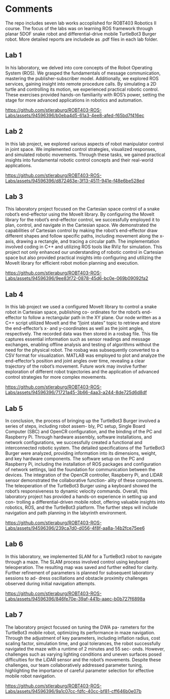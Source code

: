 # Comments 
The repo includes seven lab works accoplished for ROBT403 Robotics II course. The focus of the labs was on learning ROS framework through planar 5DOF snake robot and differential-drive mobile TurtleBot3 Burger robot.
More detailed reports are includede as .pdf files in each lab folder. 

## Lab 1
In his laboratory, we delved into core concepts of the Robot Operating System (ROS). We grasped the fundamentals of message communication, mastering the publisher-subscriber model. Additionally, we explored ROS services, 
gaining insight into remote procedure calls. By simulating a 2D turtle and controlling its motion, we experienced practical robotic control. These exercises provided hands-on familiarity with ROS’s power, 
setting the stage for more advanced applications in robotics and automation.

https://github.com/stleraburg/ROBT403-ROS-Labs/assets/94596396/b0eba4d5-61a3-4ee8-afed-f65bd7f416ec


## Lab 2
In this lab project, we explored various aspects of robot manipulator control in joint space. We implemented control strategies, visualized responses, and simulated robotic movements. 
Through these tasks, we gained practical insights into fundamental robotic control concepts and their real-world applications.

https://github.com/stleraburg/ROBT403-ROS-Labs/assets/94596396/d872463e-3f13-4511-941e-f48e6be528ed

## Lab 3
This laboratory project focused on the Cartesian space
control of a snake robot’s end-effector using the MoveIt
library. By configuring the MoveIt library for the robot’s
end-effector control, we successfully employed it to plan,
control, and navigate in the Cartesian space. We demonstrated
the capabilities of Cartesian control by making the robot’s
end-effector draw different shapes and follow specific paths,
including movement along the x-axis, drawing a rectangle, and
tracing a circular path. The implementation involved coding
in C++ and utilizing ROS tools like RViz for simulation. This
project not only enhanced our understanding of robotic control
in Cartesian space but also provided practical insights into
configuring and utilizing the MoveIt library for efficient robot
motion planning and execution.

https://github.com/stleraburg/ROBT403-ROS-Labs/assets/94596396/9ee83f72-0878-45d6-bc0e-069b09092fa2


## Lab 4

In this lab project we used a configured MoveIt library
to control a snake robot in Cartesian space, publishing co-
ordinates for the robot’s end-effector to follow a rectangular
path in the XY plane. Our node written as a C++ script
utilized MoveIt and the ”/joint states” topic to retrieve and
store the end-effector’s x- and y-coordinates as well as the
joint angles, respectively. The recorded data was then stored
in a rosbag file. This file captures essential information such
as sensor readings and message exchanges, enabling offline
analysis and testing of algorithms without the need for the
physical robot. The rosbag was subsequently converted to a
CSV format for visualization. MATLAB was employed to plot
and analyze the end-effector’s position and joint angles over
time, revealing a clear trajectory of the robot’s movement.
Future work may involve further exploration of different robot trajectories and the application of advanced control strategies
for more complex movements.

https://github.com/stleraburg/ROBT403-ROS-Labs/assets/94596396/71721a45-3b66-4aa3-a244-8de725d6d8df


## Lab 5
In conclusion, the process of bringing up the TurtleBot3
Burger involved a series of steps, including robot assem-
bly, PC setup, Single Board Computer (SBC) and OpenCR
configuration, and the binding of the PC and Raspberry
Pi. Through hardware assembly, software installations, and
network configurations, we successfully created a functional
and interconnected robotic system. The detailed specifications
of the TurtleBot3 Burger were analyzed, providing information
into its dimensions, weight, and key hardware components.
The software setup on the PC and Raspberry Pi, including the
installation of ROS packages and configuration of network
settings, laid the foundation for communication between the
devices. The integration of the OpenCR controller, Raspberry
Pi, and LIDAR sensor demonstrated the collaborative function-
ality of these components. The teleoperation of the TurtleBot3
Burger using a keyboard showed the robot’s responsiveness to
dynamic velocity commands. Overall, this laboratory project
has provided a hands-on experience in setting up and con-
trolling a differential-driven mobile robot, offering valuable
insights into robotics, ROS, and the TurtleBot3 platform. The
further steps will include navigation and path planning in the
labyrinth environment.

https://github.com/stleraburg/ROBT403-ROS-Labs/assets/94596396/239ca7d0-d056-4f8f-aa8a-14b2fce75ee6

## Lab 6
In this laboratory, we implemented SLAM for a TurtleBot3
robot to navigate through a maze. The SLAM process involved
control using keyboard teleoperation. The resulting map was
saved and further edited for clarity. Further refinement of
parameters is planned for subsequent laboratory sessions to ad-
dress oscillations and obstacle proximity challenges observed
during initial navigation attempts.

https://github.com/stleraburg/ROBT403-ROS-Labs/assets/94596396/846fe70e-39af-441b-aaec-b0b727f6898a

## Lab 7

The laboratory project focused on tuning the DWA pa-
rameters for the TurtleBot3 mobile robot, optimizing its
performance in maze navigation. Through the adjustment of
key parameters, including inflation radius, cost scaling factor,
simulation time, and goal tolerances, the robot successfully
navigated the maze with a runtime of 2 minutes and 55 sec-
onds. However, challenges such as varying lighting conditions
and uneven surfaces posed difficulties for the LiDAR sensor
and the robot’s movements. Despite these challenges, our team
collaboratively addressed parameter tuning, highlighting the
importance of careful parameter selection for effective mobile
robot navigation.

https://github.com/stleraburg/ROBT403-ROS-Labs/assets/94596396/9a1c07cc-fdfc-40cc-bf81-cff646b0e07b




